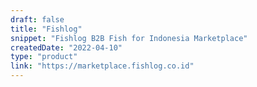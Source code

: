 ```yaml
---
draft: false
title: "Fishlog"
snippet: "Fishlog B2B Fish for Indonesia Marketplace"
createdDate: "2022-04-10"
type: "product"
link: "https://marketplace.fishlog.co.id"
---
```

